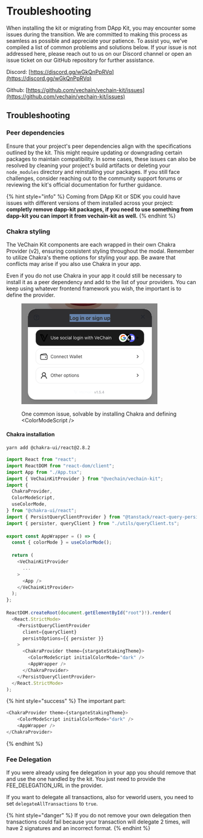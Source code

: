 # Troubleshooting

When installing the kit or migrating from DApp Kit, you may encounter some issues during the transition. We are committed to making this process as seamless as possible and appreciate your patience. To assist you, we've compiled a list of common problems and solutions below. If your issue is not addressed here, please reach out to us on our Discord channel or open an issue ticket on our GitHub repository for further assistance.

Discord: [https://discord.gg/wGkQnPpRVq](https://discord.gg/wGkQnPpRVq)

Github: [https://github.com/vechain/vechain-kit/issues](https://github.com/vechain/vechain-kit/issues)

## Troubleshooting

### Peer dependencies

Ensure that your project's peer dependencies align with the specifications outlined by the kit. This might require updating or downgrading certain packages to maintain compatibility. In some cases, these issues can also be resolved by cleaning your project's build artifacts or deleting your `node_modules` directory and reinstalling your packages. If you still face challenges, consider reaching out to the community support forums or reviewing the kit's official documentation for further guidance.

{% hint style="info" %}
Coming from DApp Kit or SDK you could have issues with different versions of them installed across your project: **completly remove dapp-kit packages, if you need to use something from dapp-kit you can import it from vechain-kit as well.**
{% endhint %}

### Chakra styling

The VeChain Kit components are each wrapped in their own Chakra Provider (v2), ensuring consistent styling throughout the modal. Remember to utilize Chakra's theme options for styling your app. Be aware that conflicts may arise if you also use Chakra in your app.

Even if you do not use Chakra in your app it could still be necessary to install it as a peer dependency and add to the list of your providers. You can keep using whatever frontend framework you wish, the important is to define the provider.

<figure><img src="../.gitbook/assets/image.png" alt=""><figcaption><p>One common issue, solvable by installing Chakra and defining &#x3C;ColorModeScript /></p></figcaption></figure>

#### Chakra installation

```sh
yarn add @chakra-ui/react@2.8.2
```

```typescript
import React from "react";
import ReactDOM from "react-dom/client";
import App from "./App.tsx";
import { VeChainKitProvider } from "@vechain/vechain-kit";
import {
  ChakraProvider,
  ColorModeScript,
  useColorMode,
} from "@chakra-ui/react";
import { PersistQueryClientProvider } from "@tanstack/react-query-persist-client";
import { persister, queryClient } from "./utils/queryClient.ts";

export const AppWrapper = () => {
  const { colorMode } = useColorMode();

  return (
    <VeChainKitProvider
      ...
    >
      <App />
    </VeChainKitProvider>
  );
};

ReactDOM.createRoot(document.getElementById("root")!).render(
  <React.StrictMode>
    <PersistQueryClientProvider
      client={queryClient}
      persistOptions={{ persister }}
    >
      <ChakraProvider theme={stargateStakingTheme}>
        <ColorModeScript initialColorMode="dark" />
        <AppWrapper />
      </ChakraProvider>
    </PersistQueryClientProvider>
  </React.StrictMode>
);

```

{% hint style="success" %}
The important part:

```typescript
<ChakraProvider theme={stargateStakingTheme}>
    <ColorModeScript initialColorMode="dark" />
    <AppWrapper />
</ChakraProvider>
```
{% endhint %}

### Fee Delegation

If you were already using fee delegation in your app you should remove that and use the one handled by the kit. You just need to provide the FEE\_DELEGATION\_URL in the provider.

If you want to delegate all transactions, also for veworld users, you need to set `delegateAllTransactions` to `true`.

{% hint style="danger" %}
If you do not remove your own delegation then transactions could fail because your transaction will delegate 2 times, will have 2 signatures and an incorrect format.
{% endhint %}
